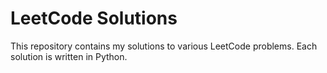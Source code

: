 # LeetCode Solutions

This repository contains my solutions to various LeetCode problems. Each solution is written in Python.
